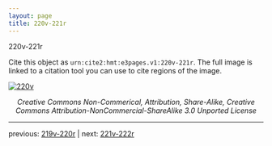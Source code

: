 ```yaml
---
layout: page
title: 220v-221r
---
```


220v-221r

Cite this object as `urn:cite2:hmt:e3pages.v1:220v-221r`.  The full image is linked to a citation tool you can use to cite regions of the image.

[![220v](http://www.homermultitext.org/iipsrv?IIIF=/project/homer/pyramidal/deepzoom/hmt/e3bifolio/v1/null.tif/full/800,/0/default.jpg)](http://www.homermultitext.org/ict2/?urn=urn:cite2:hmt:e3bifolio.v1:null) 

<p style="text-align: center; font-style: italic;">Creative Commons Non-Commerical, Attribution, Share-Alike, Creative Commons Attribution-NonCommercial-ShareAlike 3.0 Unported License</p>

---

previous: [219v-220r](../219v-220r/) | next: [221v-222r](../221v-222r/)